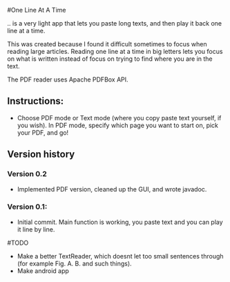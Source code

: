 #One Line At A Time

.. is a very light app that lets you paste long texts, and then play it back one line at a time.

This was created because I found it difficult sometimes to focus when reading large articles. Reading one line at a time in big letters lets you focus on what is written instead of focus on trying to find where you are in the text.

The PDF reader uses Apache PDFBox API.

## Instructions:
* Choose PDF mode or Text mode (where you copy paste text yourself, if you wish). In PDF mode, specify which page you want to start on, pick your PDF, and go!

## Version history

### Version 0.2
* Implemented PDF version, cleaned up the GUI, and wrote javadoc.

### Version 0.1:
* Initial commit. Main function is working, you paste text and you can play it line by line.

#TODO
* Make a better TextReader, which doesnt let too small sentences through (for example Fig. A. B. and such things).
* Make android app